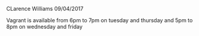 CLarence Williams
09/04/2017

Vagrant is available from 6pm to 7pm on tuesday and thursday
and 5pm to 8pm on wednesday and friday
